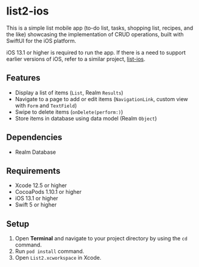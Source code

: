 # list2-ios
This is a simple list mobile app (to-do list, tasks, shopping list, recipes, and the like) showcasing the implementation of CRUD operations, built with SwiftUI for the iOS platform.

iOS 13.1 or higher is required to run the app. If there is a need to support earlier versions of iOS, refer to a similar project, [list-ios](https://github.com/cyliong/list-ios).

## Features
- Display a list of items (`List`, Realm `Results`)
- Navigate to a page to add or edit items (`NavigationLink`, custom view with `Form` and `TextField`)
- Swipe to delete items (`onDelete(perform:)`)
- Store items in database using data model (Realm `Object`)

## Dependencies
- Realm Database

## Requirements
- Xcode 12.5 or higher
- CocoaPods 1.10.1 or higher
- iOS 13.1 or higher
- Swift 5 or higher

## Setup
1. Open **Terminal** and navigate to your project directory by using the `cd` command.
2. Run `pod install` command.
3. Open `List2.xcworkspace` in Xcode.
